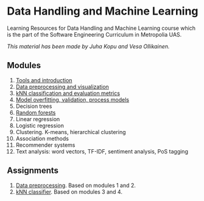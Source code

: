 # Data Handling and Machine Learning

Learning Resources for Data Handling and Machine Learning course
which is the part of the Software Engineering Curriculum in Metropolia UAS.

_This material has been made by Juha Kopu and Vesa Ollikainen._

## Modules

1. [Tools and introduction](Tools_and_introduction.ipynb)
2. [Data preprocessing and visualization](Data_preprocessing_and_visualization.ipynb)
3. [kNN classification and evaluation metrics](kNN_classification.ipynb)
4. [Model overfitting, validation, process models](Model_overfitting_validation_process_models.ipynb)
5. Decision trees
6. [Random forests](Random_forests.ipynb)
7. Linear regression
8. Logistic regression
9. Clustering. K-means, hierarchical clustering
10. Association methods
11. Recommender systems
12. Text analysis: word vectors, TF-IDF, sentiment analysis, PoS tagging

## Assignments

1. [Data preprocessing](assignments/Assignment_Data_preprocessing.md). Based on modules 1 and 2.
2. [kNN classifier](assignments/Assignment_kNN_classifier.md). Based on modules 3 and 4.